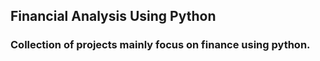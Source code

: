 ## Financial Analysis Using Python

### Collection of projects mainly focus on finance using python.



